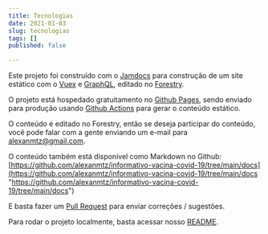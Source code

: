 ```yaml
---
title: Tecnologias
date: 2021-01-03
slug: tecnologias
tags: []
published: false

---
```

Este projeto foi construído com o [Jamdocs](https://github.com/samuelhorn/jamdocs "Jam Docs") para construção de um site estático com o [Vuex](https://vuex.vuejs.org/ "Vuex") e [GraphQL](https://graphql.org/ "GraphQL"), editado no [Forestry](https://forestry.io/ "Forestry").

O projeto está hospedado gratuitamento no [Github Pages](https://pages.github.com/), sendo enviado para produção usando [Github Actions](https://github.com/features/actions "Github Actions") para gerar o conteúdo estático.

O conteúdo é editado no Forestry, então se deseja participar do conteúdo, você pode falar com a gente enviando um e-mail para [alexanmtz@gmail.com](mailto:alexanmtz@gmail.com "Enviar email").

O conteúdo também está disponível como Markdown no Github:  
[https://github.com/alexanmtz/informativo-vacina-covid-19/tree/main/docs](https://github.com/alexanmtz/informativo-vacina-covid-19/tree/main/docs "https://github.com/alexanmtz/informativo-vacina-covid-19/tree/main/docs")

E basta fazer um [Pull Request](https://github.com/alexanmtz/informativo-vacina-covid-19/pulls "Envie um Pull Request com correções, sugestões") para enviar correções / sugestões.

Para rodar o projeto localmente, basta acessar nosso [README](https://github.com/alexanmtz/informativo-vacina-covid-19 "Leia-me do projeto informativo da vacina contra o covid-19").